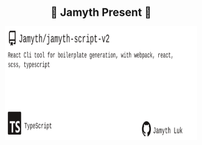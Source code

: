 <!-- built at 10/17/2022, 2:00:27 PM -->
<h1 align="center">
🎉 Jamyth Present 🎉
</h1>
<p align="center">
    <a href="https://github.com/Jamyth/jamyth-script-v2">
        <img width="1000" height="300" src="./readme.svg" />
    </a>
</p>